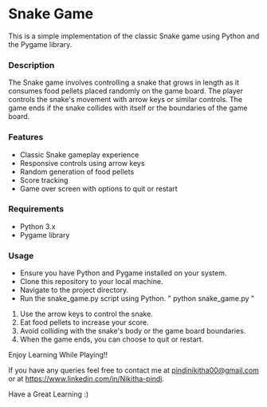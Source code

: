 # Snake Game
This is a simple implementation of the classic Snake game using Python and the Pygame library.

### Description
The Snake game involves controlling a snake that grows in length as it consumes food pellets placed randomly on the game board. The player controls the snake's movement with arrow keys or similar controls. The game ends if the snake collides with itself or the boundaries of the game board.

### Features
* Classic Snake gameplay experience
* Responsive controls using arrow keys
* Random generation of food pellets
* Score tracking
* Game over screen with options to quit or restart
  
### Requirements
* Python 3.x
* Pygame library
  
### Usage
* Ensure you have Python and Pygame installed on your system.
* Clone this repository to your local machine.
* Navigate to the project directory.
* Run the snake_game.py script using Python.
   " python snake_game.py "

  
1. Use the arrow keys to control the snake.
2. Eat food pellets to increase your score.
3. Avoid colliding with the snake's body or the game board boundaries.
4. When the game ends, you can choose to quit or restart.

Enjoy Learning While Playing!!

If you have any queries feel free to contact me at pindinikitha00@gmail.com or at https://www.linkedin.com/in/Nikitha-pindi.

Have a Great Learning :)
